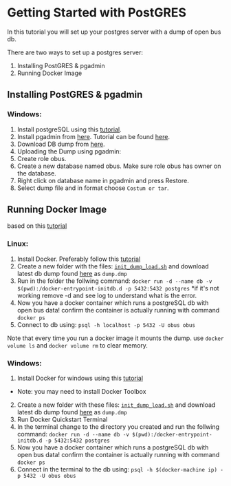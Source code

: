 # Getting Started with PostGRES 

In this tutorial you will set up your postgres server with a dump of open bus db.

There are two ways to set up a postgres server:
1) Installing PostGRES & pgadmin
2) Running Docker Image

## Installing PostGRES & pgadmin

### Windows:
1. Install postgreSQL using this [tutorial](http://www.postgresqltutorial.com/install-postgresql/).
2. Install pgadmin from [here](https://www.postgresql.org/ftp/pgadmin/pgadmin4/v1.5/windows/).
   Tutorial can be found [here](http://www.postgresqltutorial.com/connect-to-postgresql-database/).
3. Download DB dump from [here](https://drive.google.com/drive/u/0/folders/0B9FEqRIWfmxLaFRPY2I5Y2V4UkU).
4. Uploading the Dump using pgadmin:
5. Create role obus.
6. Create a new database named obus. Make sure role obus has owner on the database.
7. Right click on database name in pgadmin and press Restore.
8. Select dump file and in format choose `Costum or tar`.

## Running Docker Image
based on this [tutorial](https://github.com/hasadna/open-bus/blob/dfeaea67d8c4ed51bd0a4b0c30cffbac095ff81b/gtfs/local_db/README.md)
### Linux:
1. Install Docker. Preferably follow this [tutorial](https://docs.docker.com/engine/installation/linux/ubuntu/)
2. Create a new folder with the files: [`init_dump_load.sh`](https://github.com/hasadna/open-bus/blob/master/gtfs/local_db/init_dump_load.sh) and download latest db dump found [here](https://drive.google.com/open?id=0B9FEqRIWfmxLdUI1Zk5SZFB0bzg) as `dump.dmp`
3. Run in the folder the follwing command: `docker run -d --name db -v $(pwd):/docker-entrypoint-initdb.d -p 5432:5432 postgres`
   *if it's not working remove -d and see log to understand what is the error.
4. Now you have a docker container which runs a postgreSQL db with open bus data! confirm the container is actually running with command `docker ps`
5. Connect to db using: `psql -h localhost -p 5432 -U obus obus`

Note that every time you run a docker image it mounts the dump. use `docker volume ls` and `docker volume rm` to clear memory.

### Windows:
1. Install Docker for windows using this [tutorial](https://docs.docker.com/docker-for-windows/install/#download-docker-for-windows)
* Note: you may need to install Docker Toolbox
2. Create a new folder with these files: [`init_dump_load.sh`](https://github.com/hasadna/open-bus/blob/master/gtfs/local_db/init_dump_load.sh) and download latest db dump found [here](https://drive.google.com/open?id=0B9FEqRIWfmxLdUI1Zk5SZFB0bzg) as `dump.dmp`
3. Run Docker Quickstart Terminal
4. In the terminal change to the directory you created and run the follwing command: `docker run -d --name db -v $(pwd):/docker-entrypoint-initdb.d -p 5432:5432 postgres`
5. Now you have a docker container which runs a postgreSQL db with open bus data! confirm the container is actually running with command `docker ps`
6. Connect in the terminal to the db using: `psql -h $(docker-machine ip) -p 5432 -U obus obus` 
